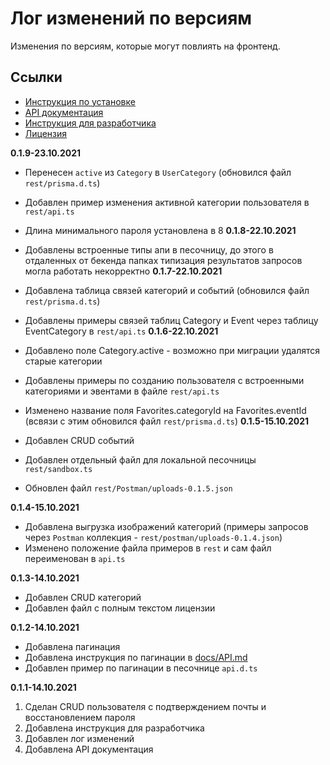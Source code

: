 # Лог изменений по версиям

Изменения по версиям, которые могут повлиять на фронтенд.

## Ссылки

- [Инструкция по установке](../README.md)
- [API документация](./API.md)
- [Инструкция для разработчика](./CONTRIBUTING.md)
- [Лицензия](../LICENSE.md)

**0.1.9-23.10.2021**

- Перенесен `active` из `Category` в `UserCategory` (обновился файл `rest/prisma.d.ts`)
- Добавлен пример изменения активной категории пользователя в `rest/api.ts`
- Длина минимального пароля установлена в 8
  **0.1.8-22.10.2021**

- Добавлены встроенные типы апи в песочницу, до этого в отдаленных от бекенда папках типизация результатов запросов могла работать некорректно
  **0.1.7-22.10.2021**

- Добавлена таблица связей категорий и событий (обновился файл `rest/prisma.d.ts`)
- Добавлены примеры связей таблиц Category и Event через таблицу EventCategory в `rest/api.ts`
  **0.1.6-22.10.2021**
- Добавлено поле Category.active - возможно при миграции удалятся старые категории
- Добавлены примеры по созданию пользователя с встроенными категориями и эвентами в файле `rest/api.ts`
- Изменено название поля Favorites.categoryId на Favorites.eventId (всвязи с этим обновился файл `rest/prisma.d.ts`)
  **0.1.5-15.10.2021**

- Добавлен CRUD событий
- Добавлен отдельный файл для локальной песочницы `rest/sandbox.ts`
- Обновлен файл `rest/Postman/uploads-0.1.5.json`

**0.1.4-15.10.2021**

- Добавлена выгрузка изображений категорий (примеры запросов через `Postman` коллекция - `rest/postman/uploads-0.1.4.json`)
- Изменено положение файла примеров в `rest` и сам файл переименован в `api.ts`

**0.1.3-14.10.2021**

- Добавлен CRUD категорий
- Добавлен файл с полным текстом лицензии

**0.1.2-14.10.2021**

- Добавлена пагинация
- Добавлена инструкция по пагинации в [docs/API.md](./docs/API.md#пагинация)
- Добавлен пример по пагинации в песочнице `api.d.ts`

**0.1.1-14.10.2021**

1. Сделан CRUD пользователя с подтверждением почты и восстановлением пароля
2. Добавлена инструкция для разработчика
3. Добавлен лог изменений
4. Добавлена API документация
